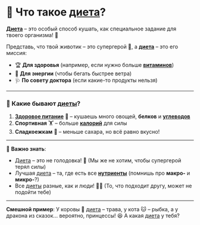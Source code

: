 # 🥗 Что такое **[диета](/home/takoo/2025_kidbook/WORK/health/nutrition/diet.md)**?  

**[Диета](/home/takoo/2025_kidbook/WORK/health/nutrition/diet.md)** – это особый способ кушать, как специальное задание для твоего организма! 🎯  

Представь, что твой животик – это супергерой 🦸, а **[диета](/home/takoo/2025_kidbook/WORK/health/nutrition/diet.md)** – это его миссия:  
- 🏆 **Для здоровья** (например, если нужно больше **[витаминов](/home/takoo/2025_kidbook/WORK/health/nutrition/vitamins.md)**)  
- 🏃 **Для энергии** (чтобы бегать быстрее ветра)  
- 🩺 **По совету доктора** (если какие-то продукты нельзя)  

---  

### 🌟 Какие бывают [диеты](/home/takoo/2025_kidbook/WORK/health/nutrition/diet.md)?  
1. **[Здоровое питание](/home/takoo/2025_kidbook/WORK/health/nutrition/healthy_eating.md)** 🥦 – кушаешь много овощей, **белков** и **[углеводов](/home/takoo/2025_kidbook/WORK/health/nutrition/carbohydrates.md)**  
2. **Спортивная** 🏋️ – больше **[калорий](/home/takoo/2025_kidbook/WORK/health/nutrition/calories.md)** для силы  
3. **Сладкоежкам** 🍰 – меньше сахара, но всё равно вкусно!  

---  

📌 **Важно знать**:  
- [Диета](/home/takoo/2025_kidbook/WORK/health/nutrition/diet.md) – это не голодовка! 🚫 (Мы же не хотим, чтобы супергерой терял силы)  
- Лучшая [диета](/home/takoo/2025_kidbook/WORK/health/nutrition/diet.md) – та, где есть все **[нутриенты](/home/takoo/2025_kidbook/WORK/health/nutrition/nutrient.md)** (помнишь про **макро-** и **микро-**?)  
- Все [диеты](/home/takoo/2025_kidbook/WORK/health/nutrition/diet.md) разные, как и люди! 👧👦 (То, что подходит другу, может не подойти тебе)  

---  

**Смешной пример**:
У коровы 🐄 [диета](/home/takoo/2025_kidbook/WORK/health/nutrition/diet.md) – трава, у кота 🐱 – рыбка, а у дракона из сказок... вероятно, принцессы! 😆 А какая [диета](/home/takoo/2025_kidbook/WORK/health/nutrition/diet.md) у тебя?  
